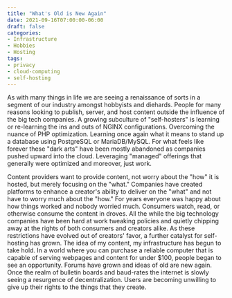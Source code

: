 ```yaml
---
title: "What's Old is New Again"
date: 2021-09-16T07:00:00-06:00
draft: false
categories:
- Infrastructure
- Hobbies
- Hosting
tags:
- privacy
- cloud-computing
- self-hosting
---
```


As with many things in life we are seeing a renaissance of sorts in a segment of our industry amongst hobbyists and diehards. People for many reasons looking to publish, server, and host content outside the influence of the big tech companies. A growing subculture of "self-hosters" is learning or re-learning the ins and outs of NGINX configurations. Overcoming the nuance of PHP optimization. Learning once again what it means to stand up a database using PostgreSQL or MariaDB/MySQL. For what feels like forever these "dark arts" have been mostly abandoned as companies pushed upward into the cloud. Leveraging "managed" offerings that generally were optimized and moreover, just work.

Content providers want to provide content, not worry about the "how" it is hosted, but merely focusing on the "what." Companies have created platforms to enhance a creator's ability to deliver on the "what" and not have to worry much about the "how." For years everyone was happy about how things worked and nobody worried much. Consumers watch, read, or otherwise consume the content in droves. All the while the big technology companies have been hard at work tweaking policies and quietly chipping away at the rights of both consumers and creators alike. As these restrictions have evolved out of creators' favor, a further catalyst for self-hosting has grown. The idea of my content, my infrastructure has begun to take hold. In a world where you can purchase a reliable computer that is capable of serving webpages and content for under $100, people began to see an opportunity. Forums have grown and ideas of old are new again. Once the realm of bulletin boards and baud-rates the internet is slowly seeing a resurgence of decentralization. Users are becoming unwilling to give up their rights to the things that they create.
